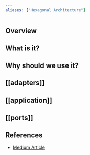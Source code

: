 ```yaml
---
aliases: ["Hexagonal Architecture"]
---
```


## Overview

## What is it?

## Why should we use it?

## [[adapters]]

## [[application]]

## [[ports]]


## References

- [Medium Article](https://medium.com/ssense-tech/hexagonal-architecture-there-are-always-two-sides-to-every-story-bc0780ed7d9c)
